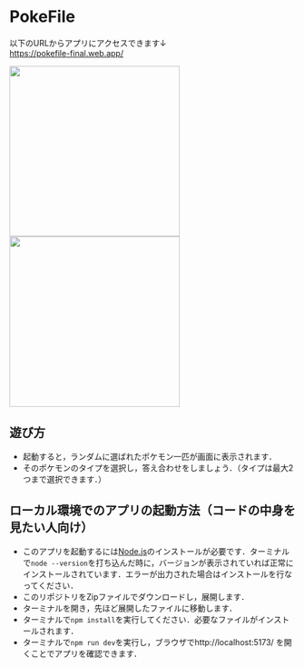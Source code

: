 # PokeFile
以下のURLからアプリにアクセスできます↓<br>
https://pokefile-final.web.app/

<img src="https://github.com/user-attachments/assets/a17643e8-1597-422e-b832-29e06ea07ae6" width="300">
<img src="https://github.com/user-attachments/assets/2344077d-cc92-4118-8def-1cc533d6465b" width="300">


## 遊び方
- 起動すると，ランダムに選ばれたポケモン一匹が画面に表示されます．
- そのポケモンのタイプを選択し，答え合わせをしましょう．（タイプは最大2つまで選択できます．）

## ローカル環境でのアプリの起動方法（コードの中身を見たい人向け）
- このアプリを起動するには[Node.js](https://nodejs.org/en/download/package-manager)のインストールが必要です．ターミナルで`node --version`を打ち込んだ時に，バージョンが表示されていれば正常にインストールされています．エラーが出力された場合はインストールを行なってください．
- このリポジトリをZipファイルでダウンロードし，展開します．
- ターミナルを開き，先ほど展開したファイルに移動します．
- ターミナルで`npm install`を実行してください．必要なファイルがインストールされます．
- ターミナルで`npm run dev`を実行し，ブラウザでhttp://localhost:5173/ を開くことでアプリを確認できます．

